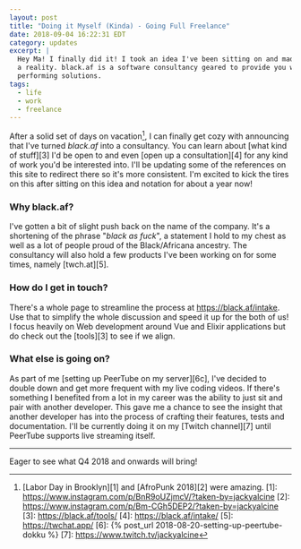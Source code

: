 ```yaml
---
layout: post
title: "Doing it Myself (Kinda) - Going Full Freelance"
date: 2018-09-04 16:22:31 EDT
category: updates
excerpt: |
  Hey Ma! I finally did it! I took an idea I've been sitting on and made it into
  a reality. black.af is a software consultancy geared to provide you with top
  performing solutions.
tags:
  - life
  - work
  - freelance
---
```


After a solid set of days on vacation[^1], I can finally get cozy with
announcing that I've turned *black.af* into a consultancy. You can learn about
[what kind of stuff][3] I'd be open to and even [open up a consultation][4] for
any kind of work you'd be interested into. I'll be updating some of the
references on this site to redirect there so it's more consistent. I'm excited
to kick the tires on this after sitting on this idea and notation for about
a year now!

### Why black.af?
I've gotten a bit of slight push back on the name of the company. It's
a shortening of the phrase "_black as fuck_", a statement I hold to my chest as
well as a lot of people proud of the Black/Africana ancestry. The consultancy
will also hold a few products I've been working on for some times, namely
[twch.at][5].

### How do I get in touch?
There's a whole page to streamline the process at https://black.af/intake. Use
that to simplify the whole discussion and speed it up for the both of us!
I focus heavily on Web development around Vue and Elixir applications but do
check out the [tools][3] to see if we align.

### What else is going on?
As part of me [setting up PeerTube on my server][6c], I've decided to double
down and get more frequent with my live coding videos. If there's something
I benefited from a lot in my career was the ability to just sit and pair with
another developer. This gave me a chance to see the insight that another
developer has into the process of crafting their features, tests and
documentation. I'll be currently doing it on my [Twitch channel][7] until
PeerTube supports live streaming itself.

---

Eager to see what Q4 2018 and onwards will bring!

[^1]: [Labor Day in Brooklyn][1] and [AfroPunk 2018][2] were amazing.
[1]: https://www.instagram.com/p/BnR9oUZjmcV/?taken-by=jackyalcine
[2]: https://www.instagram.com/p/Bm-CGh5DEP2/?taken-by=jackyalcine
[3]: https://black.af/tools/
[4]: https://black.af/intake/
[5]: https://twchat.app/
[6]: {% post_url 2018-08-20-setting-up-peertube-dokku %}
[7]: https://www.twitch.tv/jackyalcine
